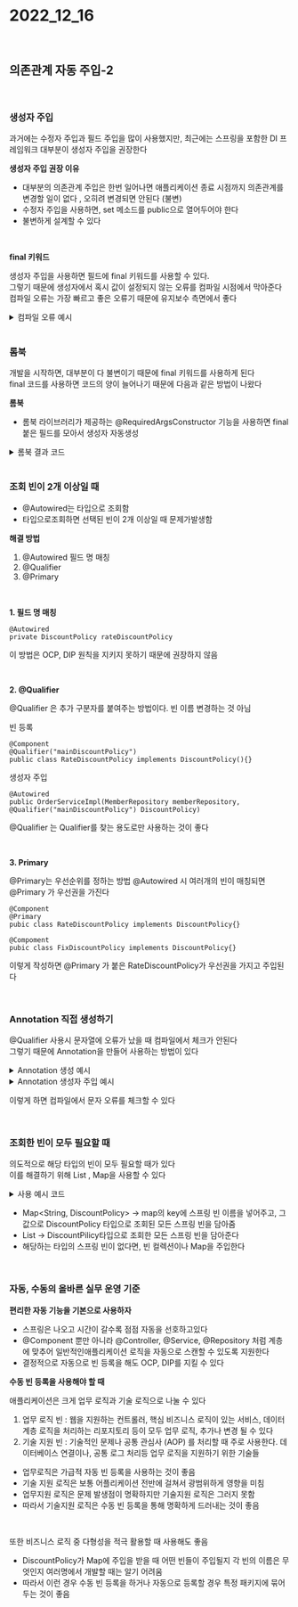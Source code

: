 # 2022_12_16

</br>

## 의존관계 자동 주입-2

</br>

### 생성자 주입

과거에는 수정자 주입과 필드 주입을 많이 사용했지만, 최근에는 스프링을 포함한 DI 프레임워크 대부분이 생성자 주입을 권장한다

<b> 생성자 주입 권장 이유 </b>

-   대부분의 의존관계 주입은 한번 일어나면 애플리케이션 종료 시점까지 의존관계를변경할 일이 없다 , 오히려 변경되면 안된다 (불변)
-   수정자 주입을 사용하면, set 메소드를 public으로 열어두어야 한다
-   불변하게 설계할 수 있다

</br>

<b> final 키워드 </b>

생성자 주입을 사용하면 필드에 final 키워드를 사용할 수 있다. </br>
그렇기 때문에 생성자에서 혹시 값이 설정되지 않는 오류를 컴파일 시점에서 막아준다 </br>
컴파일 오류는 가장 빠르고 좋은 오류기 때문에 유지보수 측면에서 좋다

<details>
    <summary> 컴파일 오류 예시</summary>
    
    @Component
    public class OrderServiceImpl implements OrderService {
        private final MemberRepository memberRepository;
        private final DiscountPolicy discountPolicy;
        @Autowired
        public OrderServiceImpl(MemberRepository memberRepository, DiscountPolicy discountPolicy) {
            this.memberRepository = memberRepository;
        }
        //...
    }

</details>

</br>

### 롬북

개발을 시작하면, 대부분이 다 불변이기 때문에 final 키워드를 사용하게 된다 </br>
final 코드를 사용하면 코드의 양이 늘어나기 때문에 다음과 같은 방법이 나왔다

<b> 롬북 </b>

-   롬북 라이브러리가 제공하는 @RequiredArgsConstructor 기능을 사용하면 final 붙은 필드를 모아서 생성자 자동생성

<details>
    <summary> 롬북 결과 코드</summary>
    
    @Component
    @RequiredArgsConstructor
    public class OrderServiceImpl implements OrderService {
        private final MemberRepository memberRepository;
        private final DiscountPolicy discountPolicy;
    }

</details>

</br>

### 조회 빈이 2개 이상일 때

-   @Autowired는 타입으로 조회함
-   타입으로조회하면 선택된 빈이 2개 이상일 때 문제가발생함

<b> 해결 방법 </b>

1.  @Autowired 필드 명 매칭
2.  @Qualifier
3.  @Primary

</br>

<b> 1. 필드 명 매칭 </b>

```
@Autowired
private DiscountPolicy rateDiscountPolicy
```

이 방법은 OCP, DIP 원칙을 지키지 못하기 때문에 권장하지 않음

</br>

<b> 2. @Qualifier </b>

@Qualifier 은 추가 구분자를 붙여주는 방법이다. 빈 이름 변경하는 것 아님

빈 등록

```
@Component
@Qualifier("mainDiscountPolicy")
public class RateDiscountPolicy implements DiscountPolicy(){}
```

생성자 주입

```
@Autowired
public OrderServiceImpl(MemberRepository memberRepository, @Qualifier("mainDiscountPolicy") DiscountPolicy)
```

@Qualifier 는 Qualifier를 찾는 용도로만 사용하는 것이 좋다

</br>

<b>3. Primary </b>

@Primary는 우선순위를 정하는 방법 @Autowired 시 여러개의 빈이 매칭되면 @Primary 가 우선권을 가진다

```
@Component
@Primary
pubic class RateDiscountPolicy implements DiscountPolicy{}

@Compoment
pubic class FixDiscountPolicy implements DiscountPolicy{}
```

이렇게 작성하면 @Primary 가 붙은 RateDiscountPolicy가 우선권을 가지고 주입된다

</br>

### Annotation 직접 생성하기

@Qualifier 사용시 문자열에 오류가 났을 때 컴파일에서 체크가 안된다 </br>
그렇기 때문에 Annotation을 만들어 사용하는 방법이 있다

<details>
    <summary> Annotation 생성 예시</summary> 
    
    @Target({ElementType.FIELD, ElementType.METHOD, ElementType.PARAMETER, ElementType.TYPE, ElementType.ANNOTATION_TYPE})
    @Retention(RetentionPolicy.RUNTIME)
    @Inherited
    @Documented
    @Qualifier("mainDiscountPolicy")
    public @interface MainDiscountPolicy {

    }

</details>
<details>
    <summary> Annotation 생성자 주입 예시</summary> 
    
    @Autowired
    public OrderServiceImpl(MemberRepository memberRepository, @MainDiscountPolicy DiscountPolicy discountPolicy) {
        this.memberRepository = memberRepository;
        this.discountPolicy = discountPolicy;
    }
    
</details>

이렇게 하면 컴파일에서 문자 오류를 체크할 수 있다

</br>

### 조회한 빈이 모두 필요할 때

의도적으로 해당 타입의 빈이 모두 필요할 때가 있다</br>
이를 해결하기 위해 List , Map을 사용할 수 있다

<details>
    <summary> 사용 예시 코드 </summary> 
    
    public class AllBeanTest {

    @Test
    void findAllBean(){
        ApplicationContext ac = new AnnotationConfigApplicationContext(AutoAppConfig.class, DiscountService.class);

        DiscountService discountService = ac.getBean(DiscountService.class);
        Member member = new Member(1L, "userA", Grade.VIP);
        int discountPrice = discountService.discount(member, 10000, "fixDiscountPolicy");

        Assertions.assertEquals(discountPrice, 1000);

        int rateDiscountPrice = discountService.discount(member, 20000, "rateDiscountPolicy");

        Assertions.assertEquals(rateDiscountPrice, 2000);

    }

    static class DiscountService{
        private final Map<String, DiscountPolicy> policyMap;
        private final List<DiscountPolicy> policies;

        @Autowired
        public DiscountService(Map<String, DiscountPolicy> policyMap, List<DiscountPolicy> policies) {
            this.policyMap = policyMap;
            this.policies = policies;
            System.out.println("policyMap = " + policyMap);
            System.out.println("policies = " + policies);
        }

        public int discount(Member member, int price, String discountCode) {
            DiscountPolicy discountPolicy = policyMap.get(discountCode);
            return discountPolicy.discount(member, price);
        }
    }

}

</details>

-   Map<String, DiscountPolicy> -> map의 key에 스프링 빈 이름을 넣어주고, 그 값으로 DiscountPolicy 타입으로 조회된 모든 스프링 빈을 담아줌
-   List<DiscountPolicy> -> DiscountPilicy타입으로 조회한 모든 스프링 빈을 담아준다
-   해당하는 타입의 스프링 빈이 없다면, 빈 컬렉션이나 Map을 주입한다

</br>

### 자동, 수동의 올바른 실무 운영 기준

<b> 편리한 자동 기능을 기본으로 사용하자 </b>

-   스프링은 나오고 시간이 갈수록 점점 자동을 선호하고있다
-   @Component 뿐만 아니라 @Controller, @Service, @Repository 처럼 계층에 맞추어 일반적인애플리케이션 로직을 자동으로 스캔할 수 있도록 지원한다
-   결정적으로 자동으로 빈 등록을 해도 OCP, DIP를 지킬 수 있다

<b> 수동 빈 등록을 사용해야 할 때 </b>

애플리케이션은 크게 업무 로직과 기술 로직으로 나눌 수 있다

1.  업무 로직 빈 : 웹을 지원하는 컨트롤러, 핵심 비즈니스 로직이 있는 서비스, 데이터 계층 로직을 처리하는 리포지토리 등이 모두 업무 로직, 추가나 변경 될 수 있다
2.  기술 지원 빈 : 기술적인 문제나 공통 관심사 (AOP) 를 처리할 때 주로 사용한다. 데이터베이스 연결이나, 공통 로그 처리등 업무 로직을 지원하기 위한 기술들

-   업무로직은 가급적 자동 빈 등록을 사용하는 것이 좋음
-   기술 지원 로직은 보통 어플리케이션 전반에 걸쳐서 광범위하게 영향을 미침
-   업무지원 로직은 문제 발생점이 명확하지만 기술지원 로직은 그러지 못함
-   따라서 기술지원 로직은 수동 빈 등록을 통해 명확하게 드러내는 것이 좋음

</br>

또한 비즈니스 로직 중 다형성을 적극 활용할 때 사용해도 좋음

-   DiscountPolicy가 Map에 주입을 받을 때 어떤 빈들이 주입될지 각 빈의 이름은 무엇인지 여러명에서 개발할 때는 알기 어려움
-   따라서 이런 경우 수동 빈 등록을 하거나 자동으로 등록할 경우 특정 패키지에 묶어두는 것이 좋음
